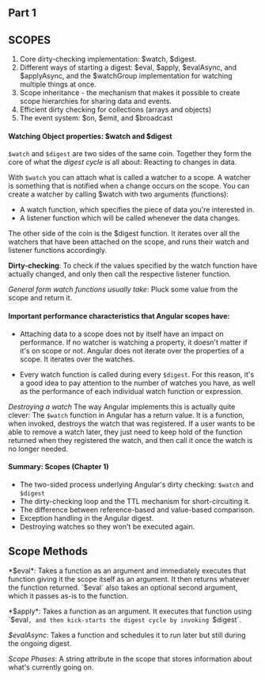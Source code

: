 ## Part 1
## SCOPES

1. Core dirty-checking implementation: $watch, $digest.
2. Different ways of starting a digest: $eval, $apply, $evalAsync, and $applyAsync, and the $watchGroup implementation for watching multiple things at once.
3. Scope inheritance - the mechanism that makes it possible to create scope hierarchies for sharing data and events.
4. Efficient dirty checking for collections (arrays and objects)
5. The event system: $on, $emit, and $broadcast

#### Watching Object properties: $watch and $digest
`$watch` and `$digest` are two sides of the same coin. Together they form the core of what the *digest cycle* is all about: Reacting to changes in data.

With `$watch` you can attach what is called a watcher to a scope. A watcher is something that is notified when a change occurs on the scope. You can create a watcher by calling $watch with two arguments (functions):
  - A watch function, which specifies the piece of data you're interested in.
  - A listener function which will be called whenever the data changes.

The other side of the coin is the $digest function. It iterates over all the watchers that have been attached on the scope, and runs their watch and listener functions accordingly.

**Dirty-checking**: To check if the values specified by the watch function have actually changed, and only then call the respective listener function.

*General form watch functions usually take*: Pluck some value from the scope and return it.

#### Important performance characteristics that Angular scopes have:
- Attaching data to a scope does not by itself have an impact on performance. If no watcher is watching a property, it doesn't matter if it's on scope or not. Angular does not iterate over the properties of a scope. It iterates over the watches.

- Every watch function is called during every `$digest`. For this reason, it's a good idea to pay attention to the number of watches you have, as well as the performance of each individual watch function or expression.

*Destroying a watch*
The way Angular implements this is actually quite clever: The `$watch` function in Angular has a return value. It is a function, when invoked, destroys the watch
that was registered. If a user wants to be able to remove a watch later, they just need to keep hold of the function returned when they registered the watch, and then call it once the watch is no longer needed.

#### Summary: Scopes (Chapter 1)
- The two-sided process underlying Angular's dirty checking: `$watch` and `$digest`
- The dirty-checking loop and the TTL mechanism for short-circuiting it.
- The difference between reference-based and value-based comparison.
- Exception handling in the Angular digest.
- Destroying watches so they won't be executed again.  

## Scope Methods

*$eval*: Takes a function as an argument and immediately executes that function giving it the scope itself as an argument. It then returns whatever the function returned. `$eval` also takes an optional second argument, which it passes as-is to the function.

*$apply*: Takes a function as an argument. It executes that function using `$eval`, and then kick-starts the digest cycle by invoking `$digest`.

*$evalAsync*: Takes a function and schedules it to run later but still during the ongoing digest.

*Scope Phases*: A string attribute in the scope that stores information about what's currently going on. 
